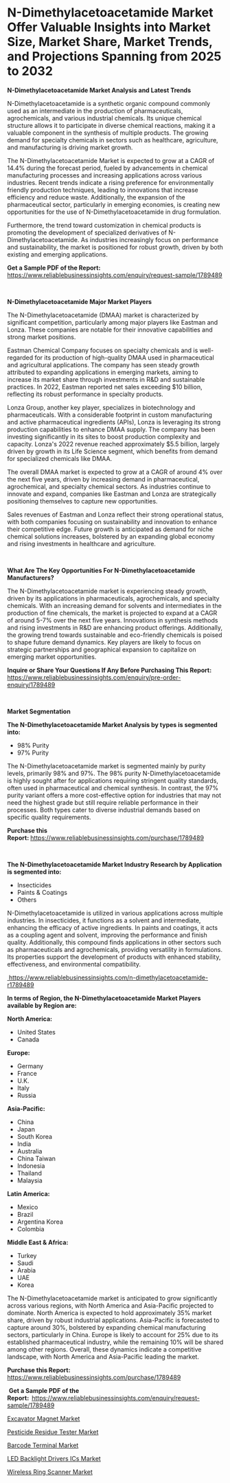 <p><h1>N-Dimethylacetoacetamide Market Offer Valuable Insights into Market Size, Market Share, Market Trends, and Projections Spanning from 2025 to 2032</h1></p><p><strong>N-Dimethylacetoacetamide Market Analysis and Latest Trends</strong></p>
<p><p>N-Dimethylacetoacetamide is a synthetic organic compound commonly used as an intermediate in the production of pharmaceuticals, agrochemicals, and various industrial chemicals. Its unique chemical structure allows it to participate in diverse chemical reactions, making it a valuable component in the synthesis of multiple products. The growing demand for specialty chemicals in sectors such as healthcare, agriculture, and manufacturing is driving market growth.</p><p>The N-Dimethylacetoacetamide Market is expected to grow at a CAGR of 14.4% during the forecast period, fueled by advancements in chemical manufacturing processes and increasing applications across various industries. Recent trends indicate a rising preference for environmentally friendly production techniques, leading to innovations that increase efficiency and reduce waste. Additionally, the expansion of the pharmaceutical sector, particularly in emerging economies, is creating new opportunities for the use of N-Dimethylacetoacetamide in drug formulation.</p><p>Furthermore, the trend toward customization in chemical products is promoting the development of specialized derivatives of N-Dimethylacetoacetamide. As industries increasingly focus on performance and sustainability, the market is positioned for robust growth, driven by both existing and emerging applications.</p></p>
<p><strong>Get a Sample PDF of the Report:&nbsp;</strong> <a href="https://www.reliablebusinessinsights.com/enquiry/request-sample/1789489?utm_campaign=3116&utm_medium=2&utm_source=Github&utm_content=ia&utm_term=25032025&utm_id=n-dimethylacetoacetamide">https://www.reliablebusinessinsights.com/enquiry/request-sample/1789489</a></p>
<p>&nbsp;</p>
<p><strong>N-Dimethylacetoacetamide Major Market Players</strong></p>
<p><p>The N-Dimethylacetoacetamide (DMAA) market is characterized by significant competition, particularly among major players like Eastman and Lonza. These companies are notable for their innovative capabilities and strong market positions.</p><p>Eastman Chemical Company focuses on specialty chemicals and is well-regarded for its production of high-quality DMAA used in pharmaceutical and agricultural applications. The company has seen steady growth attributed to expanding applications in emerging markets, aiming to increase its market share through investments in R&D and sustainable practices. In 2022, Eastman reported net sales exceeding $10 billion, reflecting its robust performance in specialty products.</p><p>Lonza Group, another key player, specializes in biotechnology and pharmaceuticals. With a considerable footprint in custom manufacturing and active pharmaceutical ingredients (APIs), Lonza is leveraging its strong production capabilities to enhance DMAA supply. The company has been investing significantly in its sites to boost production complexity and capacity. Lonza's 2022 revenue reached approximately $5.5 billion, largely driven by growth in its Life Science segment, which benefits from demand for specialized chemicals like DMAA.</p><p>The overall DMAA market is expected to grow at a CAGR of around 4% over the next five years, driven by increasing demand in pharmaceutical, agrochemical, and specialty chemical sectors. As industries continue to innovate and expand, companies like Eastman and Lonza are strategically positioning themselves to capture new opportunities.</p><p>Sales revenues of Eastman and Lonza reflect their strong operational status, with both companies focusing on sustainability and innovation to enhance their competitive edge. Future growth is anticipated as demand for niche chemical solutions increases, bolstered by an expanding global economy and rising investments in healthcare and agriculture.</p></p>
<p>&nbsp;</p>
<p><strong>What Are The Key Opportunities For N-Dimethylacetoacetamide Manufacturers?</strong></p>
<p><p>The N-Dimethylacetoacetamide market is experiencing steady growth, driven by its applications in pharmaceuticals, agrochemicals, and specialty chemicals. With an increasing demand for solvents and intermediates in the production of fine chemicals, the market is projected to expand at a CAGR of around 5-7% over the next five years. Innovations in synthesis methods and rising investments in R&D are enhancing product offerings. Additionally, the growing trend towards sustainable and eco-friendly chemicals is poised to shape future demand dynamics. Key players are likely to focus on strategic partnerships and geographical expansion to capitalize on emerging market opportunities.</p></p>
<p><strong>Inquire or Share Your Questions If Any Before Purchasing This Report:</strong> <a href="https://www.reliablebusinessinsights.com/enquiry/pre-order-enquiry/1789489?utm_campaign=3116&utm_medium=2&utm_source=Github&utm_content=ia&utm_term=25032025&utm_id=n-dimethylacetoacetamide">https://www.reliablebusinessinsights.com/enquiry/pre-order-enquiry/1789489</a></p>
<p>&nbsp;</p>
<p><strong>Market Segmentation</strong></p>
<p><strong>The N-Dimethylacetoacetamide Market Analysis by types is segmented into:</strong></p>
<p><ul><li>98% Purity</li><li>97% Purity</li></ul></p>
<p><p>The N-Dimethylacetoacetamide market is segmented mainly by purity levels, primarily 98% and 97%. The 98% purity N-Dimethylacetoacetamide is highly sought after for applications requiring stringent quality standards, often used in pharmaceutical and chemical synthesis. In contrast, the 97% purity variant offers a more cost-effective option for industries that may not need the highest grade but still require reliable performance in their processes. Both types cater to diverse industrial demands based on specific quality requirements.</p></p>
<p><strong>Purchase this Report:&nbsp;</strong><a href="https://www.reliablebusinessinsights.com/purchase/1789489?utm_campaign=3116&utm_medium=2&utm_source=Github&utm_content=ia&utm_term=25032025&utm_id=n-dimethylacetoacetamide">https://www.reliablebusinessinsights.com/purchase/1789489</a></p>
<p>&nbsp;</p>
<p><strong>The N-Dimethylacetoacetamide Market Industry Research by Application is segmented into:</strong></p>
<p><ul><li>Insecticides</li><li>Paints & Coatings</li><li>Others</li></ul></p>
<p><p>N-Dimethylacetoacetamide is utilized in various applications across multiple industries. In insecticides, it functions as a solvent and intermediate, enhancing the efficacy of active ingredients. In paints and coatings, it acts as a coupling agent and solvent, improving the performance and finish quality. Additionally, this compound finds applications in other sectors such as pharmaceuticals and agrochemicals, providing versatility in formulations. Its properties support the development of products with enhanced stability, effectiveness, and environmental compatibility.</p></p>
<p><a href="https://www.reliablebusinessinsights.com/n-dimethylacetoacetamide-r1789489?utm_campaign=3116&utm_medium=2&utm_source=Github&utm_content=ia&utm_term=25032025&utm_id=n-dimethylacetoacetamide">&nbsp;https://www.reliablebusinessinsights.com/n-dimethylacetoacetamide-r1789489</a></p>
<p><strong>In terms of Region, the N-Dimethylacetoacetamide Market Players available by Region are:</strong></p>
<p>
    <p> <strong> North America: </strong>
        <ul>
            <li>United States</li>
            <li>Canada</li>
        </ul>
        </p> 
    <p> <strong> Europe: </strong>
        <ul>
            <li>Germany</li>
            <li>France</li>
            <li>U.K.</li>
            <li>Italy</li>
            <li>Russia</li>
        </ul>
        </p> 
    <p> <strong> Asia-Pacific: </strong>
        <ul>
            <li>China</li>
            <li>Japan</li>
            <li>South Korea</li>
            <li>India</li>
            <li>Australia</li>
            <li>China Taiwan</li>
            <li>Indonesia</li>
            <li>Thailand</li>
            <li>Malaysia</li>
        </ul>
        </p> 
    <p> <strong> Latin America: </strong>
        <ul>
            <li>Mexico</li>
            <li>Brazil</li>
            <li>Argentina Korea</li>
            <li>Colombia</li>
        </ul>
        </p> 
    <p> <strong> Middle East & Africa: </strong>
        <ul>
            <li>Turkey</li>
            <li>Saudi</li>
            <li>Arabia</li>
            <li>UAE</li>
            <li>Korea</li>
        </ul>
    </p>
    </p>
<p><p>The N-Dimethylacetoacetamide market is anticipated to grow significantly across various regions, with North America and Asia-Pacific projected to dominate. North America is expected to hold approximately 35% market share, driven by robust industrial applications. Asia-Pacific is forecasted to capture around 30%, bolstered by expanding chemical manufacturing sectors, particularly in China. Europe is likely to account for 25% due to its established pharmaceutical industry, while the remaining 10% will be shared among other regions. Overall, these dynamics indicate a competitive landscape, with North America and Asia-Pacific leading the market.</p></p>
<p><strong>Purchase this Report: </strong><a href="https://www.reliablebusinessinsights.com/purchase/1789489?utm_campaign=3116&utm_medium=2&utm_source=Github&utm_content=ia&utm_term=25032025&utm_id=n-dimethylacetoacetamide">https://www.reliablebusinessinsights.com/purchase/1789489</a></p>
<p>&nbsp;<strong>Get a Sample PDF of the Report:&nbsp;&nbsp;</strong><a href="https://www.reliablebusinessinsights.com/enquiry/request-sample/1789489?utm_campaign=3116&utm_medium=2&utm_source=Github&utm_content=ia&utm_term=25032025&utm_id=n-dimethylacetoacetamide">https://www.reliablebusinessinsights.com/enquiry/request-sample/1789489</a></p>
<p><strong></strong></p>
<p><p><a href="https://www.linkedin.com/pulse/insights-excavator-magnet-industry-market-financial-status-ovile?utm_campaign=3116&utm_medium=2&utm_source=Github&utm_content=ia&utm_term=25032025&utm_id=n-dimethylacetoacetamide">Excavator Magnet Market</a></p><p><a href="https://www.linkedin.com/pulse/pesticide-residue-tester-market-evolution-global-trends-regional-beeee?utm_campaign=3116&utm_medium=2&utm_source=Github&utm_content=ia&utm_term=25032025&utm_id=n-dimethylacetoacetamide">Pesticide Residue Tester Market</a></p><p><a href="https://www.linkedin.com/pulse/barcode-terminal-market-study-findings-forecast-cagr-vikic?utm_campaign=3116&utm_medium=2&utm_source=Github&utm_content=ia&utm_term=25032025&utm_id=n-dimethylacetoacetamide">Barcode Terminal Market</a></p><p><a href="https://github.com/ziwersekos/Market-Research-Report-List-1/blob/main/led-backlight-drivers-ics-market.md?utm_campaign=3116&utm_medium=2&utm_source=Github&utm_content=ia&utm_term=25032025&utm_id=n-dimethylacetoacetamide">LED Backlight Drivers ICs Market</a></p><p><a href="https://www.linkedin.com/pulse/wireless-ring-scanner-market-forecasted-using-segmentation-qodxc?utm_campaign=3116&utm_medium=2&utm_source=Github&utm_content=ia&utm_term=25032025&utm_id=n-dimethylacetoacetamide">Wireless Ring Scanner Market</a></p></p>